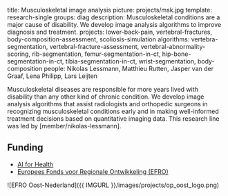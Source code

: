 title: Musculoskeletal image analysis
picture: projects/msk.jpg
template: research-single
groups: diag
description: Musculoskeletal conditions are a major cause of disability. We develop image analysis algorithms to improve diagnosis and treatment.
projects: lower-back-pain, vertebral-fractures, body-composition-assessment, scoliosis-simulation
algorithms: vertebra-segmentation, vertebral-fracture-assessment, vertebral-abnormality-scoring, rib-segmentation, femur-segmentation-in-ct, hip-bone-segmentation-in-ct, tibia-segmentation-in-ct, wrist-segmentation, body-composition
people: Nikolas Lessmann, Matthieu Rutten, Jasper van der Graaf, Lena Philipp, Lars Leijten

Musculoskeletal diseases are responsible for more years lived with disability than any other kind of chronic condition. We develop image analysis algorithms that assist radiologists and orthopedic surgeons in recognizing musculoskeletal conditions early and in making well-informed treatment decisions based on quantitative imaging data. This research line was led by [member/nikolas-lessmann].

## Funding
* [AI for Health](https://www.ai-for-health.nl/)
* [Europees Fonds voor Regionale Ontwikkeling (EFRO)](http://www.op-oost.eu/)

![EFRO Oost-Nederland]({{ IMGURL }}/images/projects/op_oost_logo.png)
